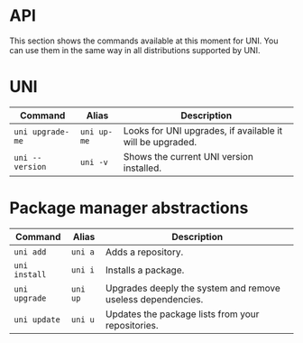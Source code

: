 # API

This section shows the commands available at this moment for UNI. You can use them in the same way in all distributions supported by UNI.

# UNI

| Command | Alias | Description |
| --- | --- | --- |
| `uni upgrade-me` | `uni up-me`  | Looks for UNI upgrades, if available it will be upgraded. |
| `uni --version` | `uni -v`  | Shows the current UNI version installed. |

# Package manager abstractions

| Command | Alias | Description |
| --- | --- | --- |
| `uni add` | `uni a`  | Adds a repository. |
| `uni install` | `uni i`  | Installs a package. |
| `uni upgrade` | `uni up`  | Upgrades deeply the system and remove useless dependencies. |
| `uni update` | `uni u`  | Updates the package lists from your repositories. |
